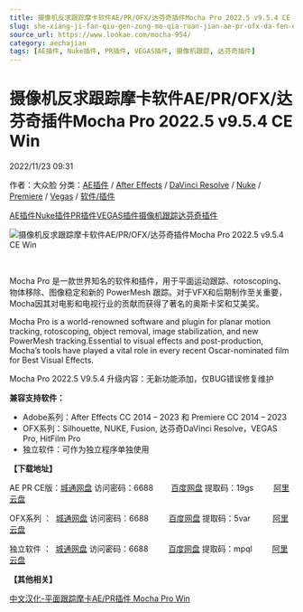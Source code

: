 ```yaml
---
title: 摄像机反求跟踪摩卡软件AE/PR/OFX/达芬奇插件Mocha Pro 2022.5 v9.5.4 CE Win
slug: she-xiang-ji-fan-qiu-gen-zong-mo-qia-ruan-jian-ae-pr-ofx-da-fen-qi-cha-jian-mocha-pro-2022-5-v9-5-4-ce-win
source_url: https://www.lookae.com/mocha-954/
category: aechajian
tags: [AE插件, Nuke插件, PR插件, VEGAS插件, 摄像机跟踪, 达芬奇插件]
---
```

# 摄像机反求跟踪摩卡软件AE/PR/OFX/达芬奇插件Mocha Pro 2022.5 v9.5.4 CE Win

2022/11/23 09:31

作者：大众脸
分类：[AE插件](https://www.lookae.com/after-effects/aechajian/) / [After Effects](https://www.lookae.com/after-effects/) / [DaVinci Resolve](https://www.lookae.com/qitarjcj/resolvezy/) / [Nuke](https://www.lookae.com/qitarjcj/nukezy/) / [Premiere](https://www.lookae.com/qitarjcj/premierezy/) / [Vegas](https://www.lookae.com/qitarjcj/vegaszy/) / [软件/插件](https://www.lookae.com/qitarjcj/)

[AE插件](https://www.lookae.com/tag/ae%e6%8f%92%e4%bb%b6/)[Nuke插件](https://www.lookae.com/tag/nuke%e6%8f%92%e4%bb%b6/)[PR插件](https://www.lookae.com/tag/pr%e6%8f%92%e4%bb%b6/)[VEGAS插件](https://www.lookae.com/tag/vegas%e6%8f%92%e4%bb%b6/)[摄像机跟踪](https://www.lookae.com/tag/%e6%91%84%e5%83%8f%e6%9c%ba%e8%b7%9f%e8%b8%aa/)[达芬奇插件](https://www.lookae.com/tag/%e8%be%be%e8%8a%ac%e5%a5%87%e6%8f%92%e4%bb%b6/)

![摄像机反求跟踪摩卡软件AE/PR/OFX/达芬奇插件Mocha Pro 2022.5 v9.5.4 CE Win](https://www.lookae.com/wp-content/uploads/2021/09/mocha-2022-adobe.jpg "摄像机反求跟踪摩卡软件AE/PR/OFX/达芬奇插件Mocha Pro 2022.5 v9.5.4 CE Win-LookAE.com")

[﻿﻿﻿﻿﻿](https://cloud.video.taobao.com//play/u/705956171/p/1/e/6/t/1/357166271183.mp4)

Mocha Pro 是一款世界知名的软件和插件，用于平面运动跟踪、rotoscoping、物体移除、图像稳定和新的 PowerMesh 跟踪。对于VFX和后期制作至关重要，Mocha因其对电影和电视行业的贡献而获得了著名的奥斯卡奖和艾美奖。

Mocha Pro is a world-renowned software and plugin for planar motion tracking, rotoscoping, object removal, image stabilization, and new PowerMesh tracking.Essential to visual effects and post-production, Mocha’s tools have played a vital role in every recent Oscar-nominated film for Best Visual Effects.

Mocha Pro 2022.5 V9.5.4 升级内容：无新功能添加，仅BUG错误修复维护

**兼容支持软件：**

* Adobe系列：After Effects CC 2014 – 2023 和 Premiere CC 2014 – 2023
* OFX系列：Silhouette, NUKE, Fusion, 达芬奇DaVinci Resolve，VEGAS Pro, HitFilm Pro
* 独立软件：可作为独立程序单独使用

**【下载地址】**

AE PR CE版：[城通网盘](https://url70.ctfile.com/f/2827370-730668987-da1277?p=4431) 访问密码：6688        [百度网盘](https://pan.baidu.com/s/14QzjH_4isBCtuxpaEB952w?pwd=19gs) 提取码：19gs         [阿里云盘](https://www.aliyundrive.com/s/uvxYUd66NPw)

OFX系列 ：  [城通网盘](https://url70.ctfile.com/f/2827370-676836112-e97afd?p=4431) 访问密码：6688         [百度网盘](https://pan.baidu.com/s/18UpgJrxVBZdWVuEPOr4NIg?pwd=5var) 提取码：5var          [阿里云盘](https://www.aliyundrive.com/s/DTUUJ7sxJ4e)

独立软件 ：  [城通网盘](https://url70.ctfile.com/f/2827370-676835904-4166b8?p=4431) 访问密码：6688         [百度网盘](https://pan.baidu.com/s/1lsQbkWlC5mSoX6tiRiWndw?pwd=mpql) 提取码：mpql         [阿里云盘](https://www.aliyundrive.com/s/zvVqiQ5Bntk)

**【其他相关】**

[中文汉化-平面跟踪摩卡AE/PR插件 Mocha Pro Win](https://www.lookae.com/mocha-pro-aepr/)

